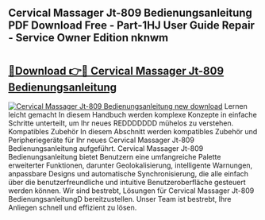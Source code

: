 ## Cervical Massager Jt-809 Bedienungsanleitung PDF Download Free - Part-1HJ User Guide Repair - Service Owner Edition nknwm

# <h2><a href="http://df58h2.blite.top/?on=Cervical+Massager+Jt-809+Bedienungsanleitung">🔗Download 👉🔴 Cervical Massager Jt-809 Bedienungsanleitung</a></h2>

[![Cervical Massager Jt-809 Bedienungsanleitung new download](https://i.imgur.com/lujVjoI.png)](http://df58h2.blite.top/?on=Cervical+Massager+Jt-809+Bedienungsanleitung)
Lernen leicht gemacht In diesem Handbuch werden komplexe Konzepte in einfache Schritte unterteilt, um Ihr neues REDDDDDDD mühelos zu verstehen. Kompatibles Zubehör In diesem Abschnitt werden kompatibles Zubehör und Peripheriegeräte für Ihr neues Cervical Massager Jt-809 Bedienungsanleitung aufgeführt. Cervical Massager Jt-809 Bedienungsanleitung bietet Benutzern eine umfangreiche Palette erweiterter Funktionen, darunter Geolokalisierung, intelligente Warnungen, anpassbare Designs und automatische Synchronisierung, die alle einfach über die benutzerfreundliche und intuitive Benutzeroberfläche gesteuert werden können. Wir sind bestrebt, Lösungen für Cervical Massager Jt-809 BedienungsanleitungD bereitzustellen. Unser Team ist bestrebt, Ihre Anliegen schnell und effizient zu lösen.
